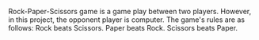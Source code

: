 Rock-Paper-Scissors game is a game play between two players. However, in this project, the opponent player is computer. The game's rules are as follows:
Rock beats Scissors.
Paper beats Rock.
Scissors beats Paper.
